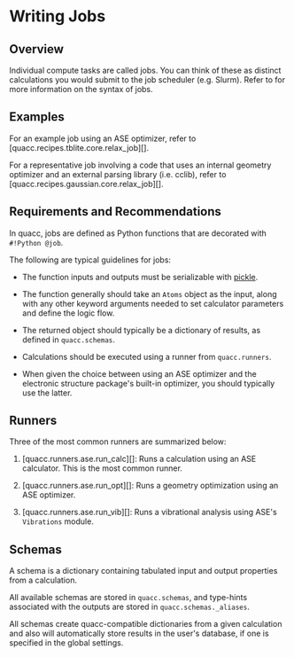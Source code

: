 # Writing Jobs

## Overview

Individual compute tasks are called jobs. You can think of these as distinct calculations you would submit to the job scheduler (e.g. Slurm). Refer to [](../../user/basics/wflow_syntax.md) for more information on the syntax of jobs.

## Examples

For an example job using an ASE optimizer, refer to [quacc.recipes.tblite.core.relax_job][].

For a representative job involving a code that uses an internal geometry optimizer and an external parsing library (i.e. cclib), refer to [quacc.recipes.gaussian.core.relax_job][].

## Requirements and Recommendations

In quacc, jobs are defined as Python functions that are decorated with `#!Python @job`.

The following are typical guidelines for jobs:

- The function inputs and outputs must be serializable with [pickle](https://docs.python.org/3/library/pickle.html).

- The function generally should take an `Atoms` object as the input, along with any other keyword arguments needed to set calculator parameters and define the logic flow.

- The returned object should typically be a dictionary of results, as defined in `quacc.schemas`.

- Calculations should be executed using a runner from `quacc.runners`.

- When given the choice between using an ASE optimizer and the electronic structure package's built-in optimizer, you should typically use the latter.

## Runners

Three of the most common runners are summarized below:

1. [quacc.runners.ase.run_calc][]: Runs a calculation using an ASE calculator. This is the most common runner.

2. [quacc.runners.ase.run_opt][]: Runs a geometry optimization using an ASE optimizer.

3. [quacc.runners.ase.run_vib][]: Runs a vibrational analysis using ASE's `Vibrations` module.

## Schemas

A schema is a dictionary containing tabulated input and output properties from a calculation.

All available schemas are stored in `quacc.schemas`, and type-hints associated with the outputs are stored in `quacc.schemas._aliases`.

All schemas create quacc-compatible dictionaries from a given calculation and also will automatically store results in the user's database, if one is specified in the global settings.
